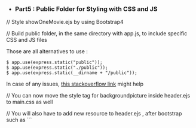 * ### Part5 : Public Folder for Styling with CSS and JS

// Style showOneMovie.ejs by using Bootstrap4

// Build public folder, in the same directory with app.js, to include specific CSS and JS files

  Those are all alternatives to use  :

  ```
$ app.use(express.static("public"));
$ app.use(express.static("./public"));
$ app.use(express.static(__dirname + "/public"));
  ```

In case of any issues, [this stackoverflow link](https://stackoverflow.com/questions/48248832/stylesheet-not-loaded-because-of-mime-type) might help


// You can now move the style tag for backgroundpicture inside header.ejs to main.css as well

// You will also have to add new resource to header.ejs , after bootstrap such as `<link rel="stylesheet" href="/stylesheets/main.css">``
